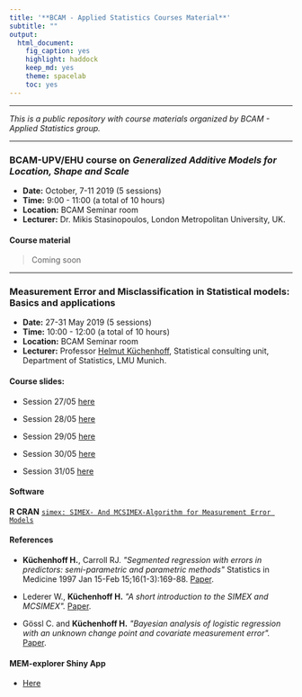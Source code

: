 ```yaml
---
title: '**BCAM - Applied Statistics Courses Material**'
subtitle: ""
output:
  html_document:
    fig_caption: yes
    highlight: haddock
    keep_md: yes
    theme: spacelab
    toc: yes
---
```



------------------------

*This is a public repository with course materials organized by BCAM - Applied Statistics group.*

-----------------------

### BCAM-UPV/EHU course on _Generalized Additive Models for Location, Shape and Scale_

* **Date:** October, 7-11 2019 (5 sessions)
* **Time:** 9:00 - 11:00 (a total of 10 hours) 
* **Location:** BCAM Seminar room
* **Lecturer:** Dr. Mikis Stasinopoulos, London Metropolitan University, UK.

#### Course material

> Coming soon

-----------------------

### Measurement Error and Misclassification in Statistical models: Basics and applications

* **Date:** 27-31 May 2019 (5 sessions)
* **Time:** 10:00 - 12:00 (a total of 10 hours) 
* **Location:** BCAM Seminar room
* **Lecturer:** Professor [Helmut Küchenhoff](mailto:hkuchenhoff@bcamath.org), Statistical consulting unit, Department of Statistics, LMU Munich.

#### Course slides:

- Session 27/05 [here](material/ME_HK_2705.pdf)

- Session 28/05 [here](material/ME_HK_2805.pdf)

- Session 29/05 [here](material/ME_HK_2905.pdf)

- Session 30/05 [here](material/ME_HK_305.pdf)

- Session 31/05 [here](material/ME_HK_3105.pdf)

#### Software

**R CRAN** [`simex: SIMEX- And MCSIMEX-Algorithm for Measurement Error Models`](https://cran.r-project.org/web/packages/simex/index.html)


#### References

+ **Küchenhoff H.**, Carroll RJ. _"Segmented regression with errors in predictors: semi-parametric and parametric methods"_ Statistics in Medicine 1997 Jan 15-Feb 15;16(1-3):169-88. [Paper](material/HK_Carroll_1997.pdf).

+ Lederer W., **Küchenhoff H.** _"A short introduction to the SIMEX and MCSIMEX"._ [Paper](material/Lederer_HK_2006.pdf).

+ Gössl C. and **Küchenhoff H.** _"Bayesian analysis of logistic regression with an unknown change point and covariate measurement error"._ [Paper](material/Goessl_HK_2001.pdf).


#### MEM-explorer Shiny App

 + [Here](https://idaejin.shinyapps.io/MEM-Explorer/)

